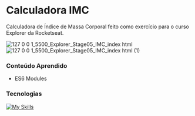 # Calculadora IMC
Calculadora de Índice de Massa Corporal feito como exercício para o curso Explorer da Rocketseat.

![127 0 0 1_5500_Explorer_Stage05_IMC_index html](https://github.com/gabrielscoti42/IMC/assets/91392840/f24a5c22-2690-47e6-98d3-72d620b9f160) ![127 0 0 1_5500_Explorer_Stage05_IMC_index html (1)](https://github.com/gabrielscoti42/IMC/assets/91392840/db66de1e-3602-418c-be62-2c1ef248e318)

### Conteúdo Aprendido
- ES6 Modules

### Tecnologias
[![My Skills](https://skillicons.dev/icons?i=js,html,css)](https://skillicons.dev)